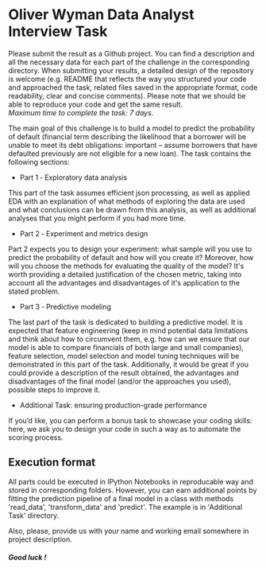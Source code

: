# Oliver Wyman Data Analyst Interview Task
Please submit the result as a Github project. You can find a description and all the necessary data for each part of the challenge in the corresponding directory. When submitting your results, a detailed design of the repository is welcome (e.g. README that reflects the way you structured your code and approached the task, related files saved in the appropriate format, code readability, clear and concise comments). Please note that we should be able to reproduce your code and get the same result.  
*Maximum time to complete the task: 7 days.*

The main goal of this challenge is to build a model to predict the probability of default (financial term describing the likelihood that a borrower will be unable to meet its debt obligations: important – assume borrowers that have defaulted previously are not eligible for a new loan). The task contains the following sections:
* Part 1 ‐ Exploratory data analysis


This part of the task assumes efficient json processing, as well as applied EDA with an explanation of what methods of exploring the data are used and what conclusions can be drawn from this analysis, as well as additional analyses that you might perform if you had more time.


* Part 2 ‐ Experiment and metrics design


Part 2 expects you to design your experiment: what sample will you use to predict the probability of default and how will you create it? Moreover, how will you choose the methods for evaluating the quality of the model? It's worth providing a detailed justification of the chosen metric, taking into account all the advantages and disadvantages of it's application to the stated problem.


* Part 3 ‐ Predictive modeling


The last part of the task is dedicated to building a predictive model. It is expected that feature engineering (keep in mind potential data limitations and think about how to circumvent them, e.g. how can we ensure that our model is able to compare financials of both large and small companies), feature selection, model selection and model tuning techniques will be demonstrated in this part of the task. Additionally, it would be great if you could provide a description of the result obtained, the advantages and disadvantages of the final model (and/or the approaches you used), possible steps to improve it.


* Additional Task: ensuring production-grade performance

If you’d like, you can perform a bonus task to showcase your coding skills: here, we ask you to design your code in such a way as to automate the scoring process.



## Execution format
All parts could be executed in IPython Notebooks in reproducable way and stored in corresponding folders. However, you can earn additional points by fitting the prediction pipeline of a final model in a class with methods 'read_data', 'transform_data' and 'predict'. The example is in 'Additional Task' directory.


Also, please, provide us with your name and working email somewhere in project description.
##### Good luck !
